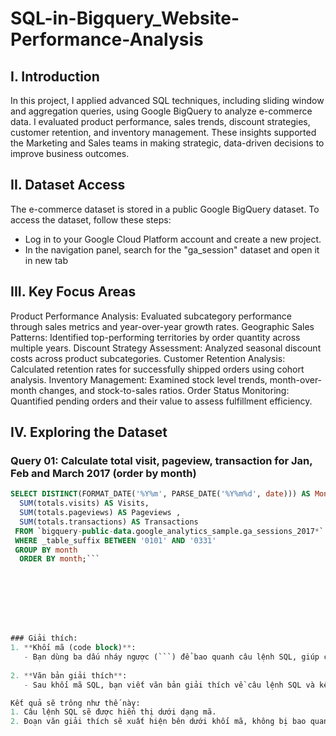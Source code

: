# SQL-in-Bigquery_Website-Performance-Analysis
## I. Introduction
In this project, I applied advanced SQL techniques, including sliding window and aggregation queries, using Google BigQuery to analyze e-commerce data. I evaluated product performance, sales trends, discount strategies, customer retention, and inventory management. These insights supported the Marketing and Sales teams in making strategic, data-driven decisions to improve business outcomes.

## II. Dataset Access
The e-commerce dataset is stored in a public Google BigQuery dataset. To access the dataset, follow these steps:

* Log in to your Google Cloud Platform account and create a new project.
* In the navigation panel, search for the "ga_session" dataset and open it in new tab
## III. Key Focus Areas
Product Performance Analysis: Evaluated subcategory performance through sales metrics and year-over-year growth rates.
Geographic Sales Patterns: Identified top-performing territories by order quantity across multiple years.
Discount Strategy Assessment: Analyzed seasonal discount costs across product subcategories.
Customer Retention Analysis: Calculated retention rates for successfully shipped orders using cohort analysis.
Inventory Management: Examined stock level trends, month-over-month changes, and stock-to-sales ratios.
Order Status Monitoring: Quantified pending orders and their value to assess fulfillment efficiency.
## IV. Exploring the Dataset
### Query 01: Calculate total visit, pageview, transaction for Jan, Feb and March 2017 (order by month)
```sql
SELECT DISTINCT(FORMAT_DATE('%Y%m', PARSE_DATE('%Y%m%d', date))) AS Month,
  SUM(totals.visits) AS Visits,
  SUM(totals.pageviews) AS Pageviews ,
  SUM(totals.transactions) AS Transactions 
 FROM `bigquery-public-data.google_analytics_sample.ga_sessions_2017*`
 WHERE _table_suffix BETWEEN '0101' AND '0331'
 GROUP BY month
  ORDER BY month;```








### Giải thích:
1. **Khối mã (code block)**:
   - Bạn dùng ba dấu nháy ngược (```) để bao quanh câu lệnh SQL, giúp câu lệnh dễ đọc và phân biệt với phần văn bản giải thích.
   
2. **Văn bản giải thích**:
   - Sau khối mã SQL, bạn viết văn bản giải thích về câu lệnh SQL và kết quả mà nó trả về. Văn bản này sẽ được hiển thị bình thường và không bị dính vào khối mã.

Kết quả sẽ trông như thế này:
1. Câu lệnh SQL sẽ được hiển thị dưới dạng mã.
2. Đoạn văn giải thích sẽ xuất hiện bên dưới khối mã, không bị bao quanh trong dấu ba dấu nháy ngược.



